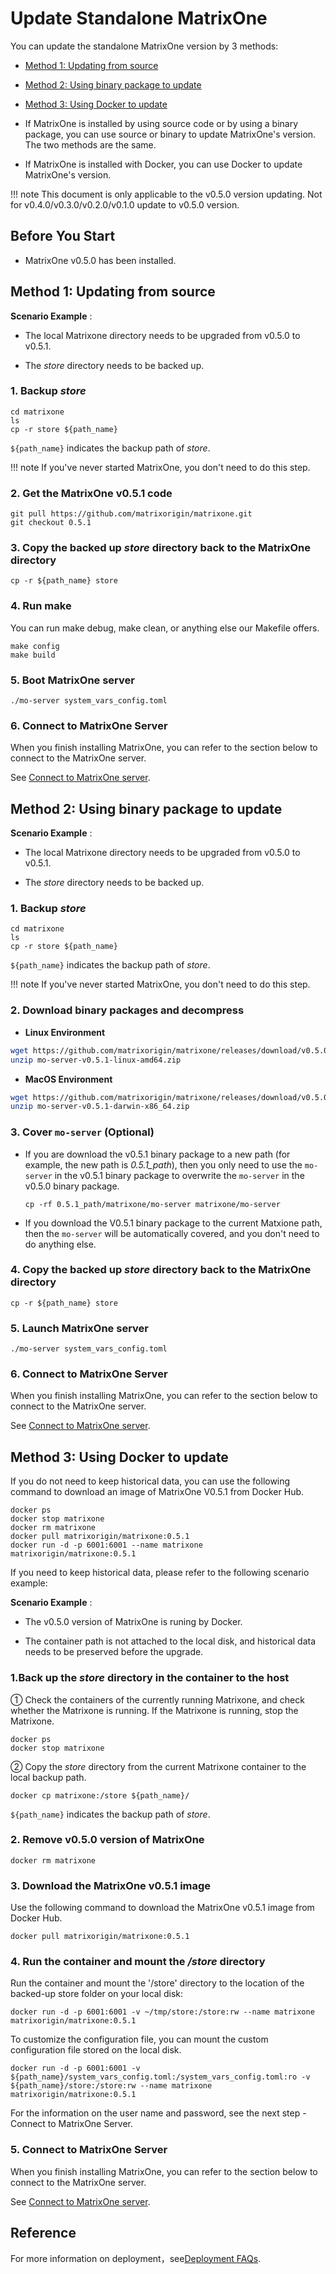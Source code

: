 # **Update Standalone MatrixOne**

You can update the standalone MatrixOne version by 3 methods:

- <p><a href="#code_source_update">Method 1: Updating from source</a></p>
- <p><a href="#binary_packages_update">Method 2: Using binary package to update</a></p>
- <p><a href="#use_docker_update">Method 3: Using Docker to update</a></p>

- If MatrixOne is installed by using source code or by using a binary package, you can use source or binary to update MatrixOne's version. The two methods are the same.

- If MatrixOne is installed with Docker, you can use Docker to update MatrixOne's version.

!!! note
    This document is only applicable to the v0.5.0 version updating. Not for v0.4.0/v0.3.0/v0.2.0/v0.1.0 update to v0.5.0 version.
    
## Before You Start

- MatrixOne v0.5.0 has been installed.

## <h2><a name="code_source_update">Method 1: Updating from source</a></h2>

**Scenario Example** :

- The local Matrixone directory needs to be upgraded from v0.5.0 to v0.5.1.

- The *store* directory needs to be backed up.

### 1. Backup *store*

```
cd matrixone
ls
cp -r store ${path_name}
```

`${path_name}` indicates the backup path of *store*.

!!! note
    If you've never started MatrixOne, you don't need to do this step.

### 2. Get the MatrixOne v0.5.1 code

```
git pull https://github.com/matrixorigin/matrixone.git
git checkout 0.5.1
```

### 3. Copy the backed up *store* directory back to the MatrixOne directory

```
cp -r ${path_name} store
```

### 4. Run make

You can run make debug, make clean, or anything else our Makefile offers.

```
make config
make build
```

### 5. Boot MatrixOne server

```
./mo-server system_vars_config.toml
```

### 6. Connect to MatrixOne Server

When you finish installing MatrixOne, you can refer to the section below to connect to the MatrixOne server.

See [Connect to MatrixOne server](connect-to-matrixone-server.md).

## <h2><a name="binary_packages_update">Method 2: Using binary package to update</a></h2>

**Scenario Example** :

- The local Matrixone directory needs to be upgraded from v0.5.0 to v0.5.1.

- The *store* directory needs to be backed up.

### 1. Backup *store*

```
cd matrixone
ls
cp -r store ${path_name}
```

`${path_name}` indicates the backup path of *store*.

!!! note
    If you've never started MatrixOne, you don't need to do this step.

### 2. Download binary packages and decompress

- **Linux Environment**

```bash
wget https://github.com/matrixorigin/matrixone/releases/download/v0.5.0/mo-server-v0.5.1-linux-amd64.zip
unzip mo-server-v0.5.1-linux-amd64.zip
```

- **MacOS Environment**

```bash
wget https://github.com/matrixorigin/matrixone/releases/download/v0.5.0/mo-server-v0.5.1-darwin-x86_64.zip
unzip mo-server-v0.5.1-darwin-x86_64.zip
```

### 3. Cover `mo-server` (Optional)

- If you are download the v0.5.1 binary package to a new path (for example, the new path is *0.5.1_path*), then you only need to use the `mo-server` in the v0.5.1 binary package to overwrite the `mo-server` in the v0.5.0 binary package.

  ```
  cp -rf 0.5.1_path/matrixone/mo-server matrixone/mo-server
  ```

- If you download the V0.5.1 binary package to the current Matxione path, then the `mo-server` will be automatically covered, and you don't need to do anything else.

### 4. Copy the backed up *store* directory back to the MatrixOne directory

```
cp -r ${path_name} store
```

### 5. Launch MatrixOne server

```
./mo-server system_vars_config.toml
```

### 6. Connect to MatrixOne Server

When you finish installing MatrixOne, you can refer to the section below to connect to the MatrixOne server.

See [Connect to MatrixOne server](connect-to-matrixone-server.md).

## <h2><a name="use_docker_update">Method 3: Using Docker to update</a></h2>

If you do not need to keep historical data, you can use the following command to download an image of MatrixOne V0.5.1 from Docker Hub.

``` 
docker ps 
docker stop matrixone 
docker rm matrixone 
docker pull matrixorigin/matrixone:0.5.1 
docker run -d -p 6001:6001 --name matrixone matrixorigin/matrixone:0.5.1 
```

If you need to keep historical data, please refer to the following scenario example:

**Scenario Example** :

- The v0.5.0 version of MatrixOne is runing by Docker.

- The container path is not attached to the local disk, and historical data needs to be preserved before the upgrade.

### 1.Back up the *store* directory in the container to the host

① Check the containers of the currently running Matrixone, and check whether the Matrixone is running. If the Matrixone is running, stop the Matrixone.

```
docker ps
docker stop matrixone
```

② Copy the *store* directory from the current Matrixone container to the local backup path.

```
docker cp matrixone:/store ${path_name}/
```

`${path_name}` indicates the backup path of *store*.

### 2. Remove v0.5.0 version of MatrixOne

```
docker rm matrixone
```

### 3. Download the MatrixOne v0.5.1 image

Use the following command to download the MatrixOne v0.5.1 image from Docker Hub.

```
docker pull matrixorigin/matrixone:0.5.1
```

### 4. Run the container and mount the */store* directory

Run the container and mount the '/store' directory to the location of the backed-up store folder on your local disk:

```
docker run -d -p 6001:6001 -v ~/tmp/store:/store:rw --name matrixone matrixorigin/matrixone:0.5.1
```

To customize the configuration file, you can mount the custom configuration file stored on the local disk.

```
docker run -d -p 6001:6001 -v ${path_name}/system_vars_config.toml:/system_vars_config.toml:ro -v ${path_name}/store:/store:rw --name matrixone matrixorigin/matrixone:0.5.1
```

For the information on the user name and password, see the next step - Connect to MatrixOne Server.

### 5. Connect to MatrixOne Server

When you finish installing MatrixOne, you can refer to the section below to connect to the MatrixOne server.

See [Connect to MatrixOne server](connect-to-matrixone-server.md).

## Reference

For more information on deployment，see[Deployment FAQs](../FAQs/deployment-faqs.md).
